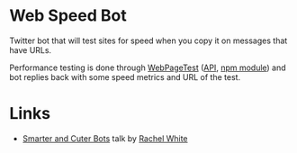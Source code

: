 # Web Speed Bot
Twitter bot that will test sites for speed when you copy it on messages that have URLs.

Performance testing is done through [WebPageTest](https://www.webpagetest.org/) ([API](https://sites.google.com/a/webpagetest.org/docs/advanced-features/webpagetest-restful-apis), [npm module](https://github.com/marcelduran/webpagetest-api)) and bot replies back with some speed metrics and URL of the test.

# Links
* [Smarter and Cuter Bots](https://slideslive.com/38900023/smarter-and-cuter-bots) talk by [Rachel White](https://twitter.com/ohhoe)
